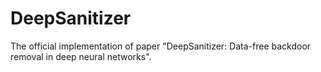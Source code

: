 # DeepSanitizer
The official implementation of paper "DeepSanitizer: Data-free backdoor removal in deep neural networks".
